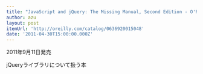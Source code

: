 ```yaml
---
title: "JavaScript and jQuery: The Missing Manual, Second Edition - O'Reilly Media"
author: azu
layout: post
itemUrl: 'http://oreilly.com/catalog/0636920015048'
date: '2011-04-30T15:00:00.000Z'
---
```

2011年9月11日発売

jQueryライブラリについて扱う本


